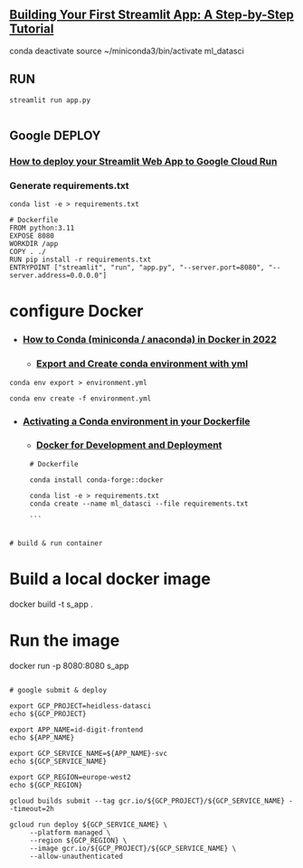 
## [Building Your First Streamlit App: A Step-by-Step Tutorial](https://medium.com/@chaitanyasirivuri/building-your-first-streamlit-app-a-step-by-step-tutorial-e058d5dfe5f4)

conda deactivate
source ~/miniconda3/bin/activate ml_datasci


## RUN
```
streamlit run app.py


```

## Google DEPLOY

### [How to deploy your Streamlit Web App to Google Cloud Run](https://medium.com/@faizififita1/how-to-deploy-your-streamlit-web-app-to-google-cloud-run-ba776487c5fe)

### Generate requirements.txt
```
conda list -e > requirements.txt

```

```
# Dockerfile
FROM python:3.11
EXPOSE 8080
WORKDIR /app
COPY . ./
RUN pip install -r requirements.txt
ENTRYPOINT ["streamlit", "run", "app.py", "--server.port=8080", "--server.address=0.0.0.0"]

```

# configure Docker
- ### [How to Conda (miniconda / anaconda) in Docker in 2022](https://mjtdev.medium.com/how-to-conda-miniconda-anaconda-in-docker-in-2022-5579cafc44fd)
  - ### [Export and Create conda environment with yml](https://shandou.medium.com/export-and-create-conda-environment-with-yml-5de619fe5a2)
```
conda env export > environment.yml

conda env create -f environment.yml

```
- ### [Activating a Conda environment in your Dockerfile](https://pythonspeed.com/articles/activate-conda-dockerfile/#working)
  - ### [Docker for Development and Deployment](https://mjtdev.medium.com/how-to-conda-miniconda-anaconda-in-docker-in-2022-5579cafc44fd)

```
     # Dockerfile
     
     conda install conda-forge::docker

     conda list -e > requirements.txt
     conda create --name ml_datasci --file requirements.txt

     ```


# build & run container
```
# Build a local docker image
docker build -t s_app .

# Run the image
docker run -p 8080:8080 s_app

```

# google submit & deploy

export GCP_PROJECT=heidless-datasci
echo ${GCP_PROJECT}

export APP_NAME=id-digit-frontend
echo ${APP_NAME}

export GCP_SERVICE_NAME=${APP_NAME}-svc
echo ${GCP_SERVICE_NAME}

export GCP_REGION=europe-west2
echo ${GCP_REGION}

gcloud builds submit --tag gcr.io/${GCP_PROJECT}/${GCP_SERVICE_NAME} --timeout=2h

gcloud run deploy ${GCP_SERVICE_NAME} \
     --platform managed \
     --region ${GCP_REGION} \
     --image gcr.io/${GCP_PROJECT}/${GCP_SERVICE_NAME} \
     --allow-unauthenticated
